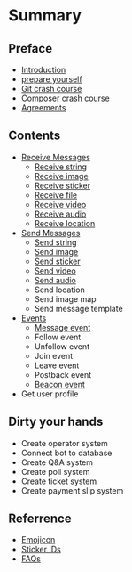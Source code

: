 # Summary

## Preface

* [Introduction](README.md)
* [prepare yourself](prepare-yourself.md)
* [Git crash course](git-crash-course.md)
* [Composer crash course](composer.md)
* [Agreements](system-requirement.md)

## Contents

* [Receive Messages ](messages/send-string.md)
  * [Receive string](messages/send-string/receive-string.md)
  * [Receive image](messages/send-string/receive-image.md)
  * [Receive sticker](messages/send-string/receive-sticker.md)
  * [Receive file](messages/send-string/receive-file.md)
  * [Receive video](messages/send-string/receive-video.md)
  * [Receive audio](messages/send-string/receive-audio.md)
  * [Receive location](messages/send-string/receive-location.md)
* [Send Messages ](messages/messages.md)
  * [Send string](messages/messages/send-string.md)
  * [Send image](messages/messages/send-image.md)
  * [Send sticker](messages/messages/send-sticker.md)
  * [Send video](messages/messages/send-video.md)
  * [Send audio](messages/messages/send-audio.md)
  * Send location
  * Send image map
  * Send message template
* [Events](messages/send-image.md)
  * [Message event](messages/send-image/message.md)
  * Follow event
  * Unfollow event
  * Join event
  * Leave event
  * Postback event
  * [Beacon event](messages/send-image/beacon-event.md)
* Get user profile

## Dirty your hands

* Create operator system
* Connect bot to database
* Create Q&A system
* Create poll system
* Create ticket system
* Create payment slip system

## Referrence

* [Emojicon](ref/emojicon.md)
* [Sticker IDs](ref/sticker-ids.md)
* [FAQs](ref/faqs.md)

